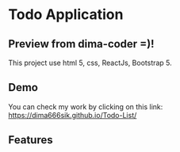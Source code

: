 # Todo Application

## Preview from dima-coder =)!

This project use html 5, css, ReactJs, Bootstrap 5.

## Demo

You can check my work by clicking on this link: https://dima666sik.github.io/Todo-List/

## Features
